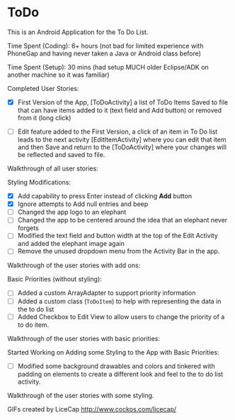 ToDo
====
This is an Android Application for the To Do List.

Time Spent (Coding): 6+ hours (not bad for limited experience with PhoneGap and having never taken a Java or Android class before)

Time Spent (Setup): 30 mins (had setup MUCH older Eclipse/ADK on another machine so it was familiar)

Completed User Stories:

* [X] First Version of the App, [ToDoActivity] a list of ToDo Items Saved to file that can have items added to it (text field and Add button) or removed from it (long click)
* [ ] Edit feature added to the First Version, a click of an item in To Do list leads to the next activity [EditItemActivity] where you can edit that item and then Save and return to the [ToDoActivity] where your changes will be reflected and saved to file.


Walkthrough of all user stories:

<!-- ![GIF Walkthrough](nameOfGif.gif) -->


Styling Modifications:

* [X] Add capability to press Enter instead of clicking **Add** button
* [X] Ignore attempts to Add null entries and beep
* [ ] Changed the app logo to an elephant
* [ ] Changed the app to be centered around the idea that an elephant never forgets
* [ ] Modified the text field and button width at the top of the Edit Activity and added the elephant image again
* [ ] Remove the unused dropdown menu from the Activity Bar in the app.

Walkthrough of the user stories with add ons:

<!-- ![GIF Walkthrough](nameOfGif.gif) -->

Basic Priorities (without styling):

* [ ] Added a custom ArrayAdapter to support priority information
* [ ] Added a custom class (`ToDoItem`) to help with representing the data in the to do list
* [ ] Added Checkbox to Edit View to allow users to change the priority of a to do item.

Walkthrough of the user stories with basic priorities:

<!-- ![GIF Walkthrough](nameOfGif.gif) -->

Started Working on Adding some Styling to the App with Basic Priorities:

* [ ] Modified some background drawables and colors and tinkered with padding on elements to create a different look and feel to the to do list activity.

Walkthrough of the user stories with some styling.


GIFs created by LiceCap <http://www.cockos.com/licecap/>
